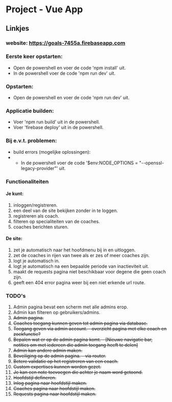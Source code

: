 # Project - Vue App

## Linkjes 
### website: https://goals-7455a.firebaseapp.com

### Eerste keer opstarten:
- Open de powershell en voer de code 'npm install' uit.
- In de powershell voer de code 'npm run dev' uit.

### Opstarten: 
- Open de powershell en voer de code 'npm run dev' uit.

### Applicatie builden:
- Voer 'npm run build' uit in de powershell.
- Voer 'firebase deploy' uit in de powershell.

### Bij e.v.t. problemen:
- build errors (mogelijke oplossingen):
- - In de powershell voer de code '$env:NODE_OPTIONS = "--openssl-legacy-provider"' uit.


### Functionaliteiten
#### Je kunt:
1. inloggen/registreren.
2. een deel van de site bekijken zonder in te loggen.
3. registreren als coach.
4. filteren op specialiteiten van de coaches.
5. coaches berichten sturen.

#### De site:
1. zet je automatisch naar het hoofdmenu bij in en uitloggen.
2. zet de coaches in rijen van twee als er zes of meer coaches zijn.
3. logt je automatisch in.
4. logt je automatisch na een bepaalde periode van inactieviteit uit.
5. maakt de requests pagina niet beschikbaar voor degene die geen coach zijn.
6. geeft een 404 error pagina weer bij een niet erkende url route.

### TODO's
1. Admin pagina bevat een scherm met alle admins erop.
1. Admin kan filteren op gebruikers/admins.
1. ~~Admin pagina.~~
1. ~~Coaches toegang kunnen geven tot admin pagina via database.~~
1. ~~Toegang geven via admin account. - overzicht pagina met elke coach en zoekfunctie?~~
1. ~~Bepalen wat er op de admin pagina komt. - [Nieuwe navigatie bar, notities om met iedereen die admin toegang heeft te delen]~~
1. ~~Admin kan andere admin maken.~~
1. ~~Beveiliging op de admin pagina. - via router.~~
1. ~~Betere validatie op het registreren van een coach.~~
1. ~~Custom expertises kunnen worden gezet.~~
1. ~~Je kan een note toevoegen die achter je naam word getoond.~~
1. ~~Hoofdstijl defineren.~~
1. ~~Inlog pagina naar hoofdstijl maken.~~
1. ~~Coaches pagina naar hoofdstijl maken.~~
1. ~~Requests pagina naar hoofdstijl maken.~~
